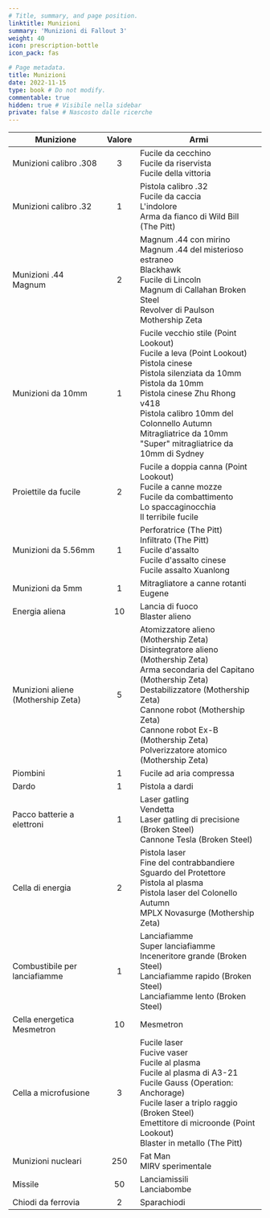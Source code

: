 ```yaml
---
# Title, summary, and page position.
linktitle: Munizioni
summary: 'Munizioni di Fallout 3'
weight: 40
icon: prescription-bottle
icon_pack: fas

# Page metadata.
title: Munizioni
date: 2022-11-15
type: book # Do not modify.
commentable: true
hidden: true # Visibile nella sidebar
private: false # Nascosto dalle ricerche
---
```


<div class="fo3">

<div class="scrollwrapper">


| Munizione                          | Valore | Armi                                                                                                                                                                                                                                                                                                           |
| ---------------------------------- |:------:| -------------------------------------------------------------------------------------------------------------------------------------------------------------------------------------------------------------------------------------------------------------------------------------------------------------- |
| Munizioni calibro .308             |   3    | Fucile da cecchino<br />Fucile da riservista<br />Fucile della vittoria                                                                                                                                                                                                                                        |
| Munizioni calibro .32              |   1    | Pistola calibro .32<br />Fucile da caccia<br />L'indolore<br />Arma da fianco di Wild Bill (The Pitt)                                                                                                                                                                                                          |
| Munizioni .44 Magnum               |   2    | Magnum .44 con mirino<br />Magnum .44 del misterioso estraneo<br />Blackhawk<br />Fucile di Lincoln<br />Magnum di Callahan Broken Steel<br />Revolver di Paulson Mothership Zeta                                                                                                                              |
| Munizioni da 10mm                  |   1    | Fucile vecchio stile (Point Lookout) <br />Fucile a leva (Point Lookout)<br />Pistola cinese<br />Pistola silenziata da 10mm<br />Pistola da 10mm<br />Pistola cinese Zhu Rhong v418<br />Pistola calibro 10mm del Colonnello Autumn<br />Mitragliatrice da 10mm<br />"Super" mitragliatrice da 10mm di Sydney |
| Proiettile da fucile               |   2    | Fucile a doppia canna (Point Lookout)<br />Fucile a canne mozze<br />Fucile da combattimento<br />Lo spaccaginocchia<br />Il terribile fucile                                                                                                                                                                  |
| Munizioni da 5.56mm                |   1    | Perforatrice (The Pitt)<br />Infiltrato (The Pitt)<br />Fucile d'assalto<br />Fucile d'assalto cinese<br />Fucile assalto Xuanlong                                                                                                                                                                             |
| Munizioni da 5mm                   |   1    | Mitragliatore a canne rotanti<br />Eugene                                                                                                                                                                                                                                                                      |
| Energia aliena                     |   10   | Lancia di fuoco<br />Blaster alieno                                                                                                                                                                                                                                                                            |
| Munizioni aliene (Mothership Zeta) |   5    | Atomizzatore alieno (Mothership Zeta)<br />Disintegratore alieno (Mothership Zeta)<br />Arma secondaria del Capitano (Mothership Zeta)<br />Destabilizzatore (Mothership Zeta)<br />Cannone robot (Mothership Zeta)<br />Cannone robot Ex-B (Mothership Zeta)<br />Polverizzatore atomico (Mothership Zeta)    |
| Piombini                           |   1    | Fucile ad aria compressa                                                                                                                                                                                                                                                                                       |
| Dardo                              |   1    | Pistola a dardi                                                                                                                                                                                                                                                                                                |
| Pacco batterie a elettroni         |   1    | Laser gatling<br />Vendetta<br />Laser gatling di precisione (Broken Steel)<br />Cannone Tesla (Broken Steel)                                                                                                                                                                                                  |
| Cella di energia                   |   2    | Pistola laser<br />Fine del contrabbandiere<br />Sguardo del Protettore<br />Pistola al plasma<br />Pistola laser del Colonello Autumn<br />MPLX Novasurge (Mothership Zeta)                                                                                                                                   |
| Combustibile per lanciafiamme      |   1    | Lanciafiamme<br />Super lanciafiamme<br />Inceneritore grande (Broken Steel)<br />Lanciafiamme rapido (Broken Steel)<br />Lanciafiamme lento (Broken Steel)                                                                                                                                                    |
| Cella energetica Mesmetron         |   10   | Mesmetron                                                                                                                                                                                                                                                                                                      |
| Cella a microfusione               |   3    | Fucile laser<br />Fucive vaser<br />Fucile al plasma<br />Fucile al plasma di A3-21<br />Fucile Gauss (Operation: Anchorage)<br />Fucile laser a triplo raggio (Broken Steel)<br />Emettitore di microonde (Point Lookout)<br />Blaster in metallo (The Pitt)                                                  |
| Munizioni nucleari                 |  250   | Fat Man<br />MIRV sperimentale                                                                                                                                                                                                                                                                                 |
| Missile                            |   50   | Lanciamissili<br />Lanciabombe                                                                                                                                                                                                                                                                                 |
| Chiodi da ferrovia                 |   2    | Sparachiodi                                                                                                                                                                                                                                                                                                    |
</div>

</div>
